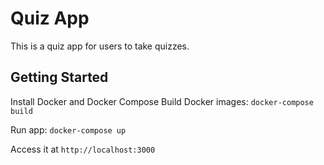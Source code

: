 # Quiz App

This is a quiz app for users to take quizzes.

## Getting Started

Install Docker and Docker Compose
Build Docker images:
`docker-compose build`

Run app:
`docker-compose up`

Access it at `http://localhost:3000`
